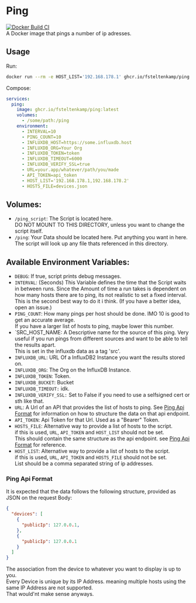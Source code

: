 # Ping
[![Docker Build CI](https://github.com/fsteltenkamp/ping/actions/workflows/main.yml/badge.svg)](https://github.com/fsteltenkamp/ping/actions/workflows/main.yml)  
A Docker image that pings a number of ip adresses.
## Usage
Run:
```bash
docker run --rm -e HOST_LIST='192.168.178.1' ghcr.io/fsteltenkamp/ping:latest
```
Compose:
```yaml
services:
  ping:
    image: ghcr.io/fsteltenkamp/ping:latest
    volumes:
      - /some/path:/ping
    environment:
      - INTERVAL=10
      - PING_COUNT=10
      - INFLUXDB_HOST=https://some.influxdb.host
      - INFLUXDB_ORG=Your Org
      - INFLUXDB_TOKEN=token
      - INFLUXDB_TIMEOUT=6000
      - INFLUXDB_VERIFY_SSL=true
      - URL=your.app/whatever/path/you/made
      - API_TOKEN=api_token
      - HOST_LIST='192.168.178.1,192.168.178.2'
      - HOSTS_FILE=devices.json
```
## Volumes:
- `/ping_script`: The Script is located here.  
DO NOT MOUNT TO THIS DIRECTORY, unless you want to change the script itself.  
- `/ping`: Your Data should be located here. Put anything you want in here.
The script will look up any file thats referenced in this directory.
## Available Environment Variables:
- `DEBUG`: If true, script prints debug messages.
- `INTERVAL`: (Seconds) This Variable defines the time that the Script waits in between runs.
Since the Amount of time a run takes is dependent on how many hosts there are to ping, its not realistic to set a fixed interval.
This is the second best way to do it i think. (If you have a better idea, open an issue.)
- `PING_COUNT`: How many pings per host should be done. IMO 10 is good to get an accurate average.  
If you have a larger list of hosts to ping, maybe lower this number.
- `SRC_HOST_NAME: A Descriptive name for the source of this ping. Very useful if you run pings from different sources and want to be able to tell the results apart.  
This is set in the influxdb data as a tag 'src'.
- `INFLUXDB_URL`: URL Of a InfluxDB2 Instance you want the results stored on.
- `INFLUXDB_ORG`: The Org on the InfluxDB Instance.
- `INFLUXDB_TOKEN`: Token.
- `INFLUXDB_BUCKET`: Bucket
- `INFLUXDB_TIMEOUT:` idk.
- `INFLUXDB_VERIFY_SSL:` Set to False if you need to use a selfsigned cert or sth like that.
- `URL`: A Url of an API that provides the list of hosts to ping. See [Ping Api Format](#ping-api-format) for information on how to structure the data on that api endpoint.
- `API_TOKEN`: Api Token for that Url. Used as a "Bearer" Token.
- `HOSTS_FILE`: Alternative way to provide a list of hosts to the script.  
if this is used, `URL`, `API_TOKEN` and `HOST_LIST` should not be set.  
This should contain the same structure as the api endpoint. see [Ping Api Format](#ping-api-format) for reference.
- `HOST_LIST`: Alternative way to provide a list of hosts to the script.  
if this is used, `URL`, `API_TOKEN` and `HOSTS_FILE` should not be set.  
List should be a comma separated string of ip addresses.

### Ping Api Format
It is expected that the data follows the following structure, provided as JSON on the request Body:
```json
{
  "devices": [
    {
      "publicIp": 127.0.0.1,
    },
    {
      "publicIp": 127.0.0.1
    }
  ]
}
```
The association from the device to whatever you want to display is up to you.  
Every Device is unique by its IP Address. meaning multiple hosts using the same IP Address are not supported.  
That would'nt make sense anyways.
